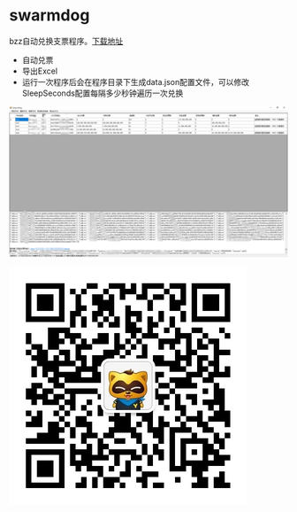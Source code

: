 # swarmdog

bzz自动兑换支票程序。[下载地址](https://github.com/muzexi3000/swarmdog/releases/download/v1.2/SwarmDog.zip)
* 自动兑票
* 导出Excel
* 运行一次程序后会在程序目录下生成data.json配置文件，可以修改SleepSeconds配置每隔多少秒钟遍历一次兑换

![截图](https://github.com/muzexi3000/swarmdog/raw/master/doc/swarmdog.png)

![联系作者](https://github.com/muzexi3000/swarmdog/raw/master/doc/wx.jpg)

